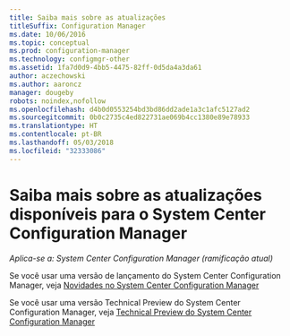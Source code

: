 ```yaml
---
title: Saiba mais sobre as atualizações
titleSuffix: Configuration Manager
ms.date: 10/06/2016
ms.topic: conceptual
ms.prod: configuration-manager
ms.technology: configmgr-other
ms.assetid: 1fa7d0d9-4bb5-4475-82ff-0d5da4a3da61
author: aczechowski
ms.author: aaroncz
manager: dougeby
robots: noindex,nofollow
ms.openlocfilehash: d4b0d0553254bd3bd86dd2ade1a3c1afc5127ad2
ms.sourcegitcommit: 0b0c2735c4ed822731ae069b4cc1380e89e78933
ms.translationtype: HT
ms.contentlocale: pt-BR
ms.lasthandoff: 05/03/2018
ms.locfileid: "32333086"
---
```

# <a name="learn-more-about-available-updates-for-system-center-configuration-manager"></a>Saiba mais sobre as atualizações disponíveis para o System Center Configuration Manager

*Aplica-se a: System Center Configuration Manager (ramificação atual)*

Se você usar uma versão de lançamento do System Center Configuration Manager, veja [Novidades no System Center Configuration Manager](http://technet.microsoft.com/library/mt622084.aspx)  

 Se você usar uma versão Technical Preview do System Center Configuration Manager, veja [Technical Preview do System Center Configuration Manager](http://technet.microsoft.com/library/mt595861.aspx)
